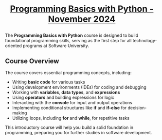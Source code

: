 # <p align="center"><a href="https://softuni.bg/trainings/4757/programming-basics-with-python-november-2024">Programming Basics with Python - November 2024</a><p/>

The **Programming Basics with Python** course is designed to build foundational programming skills, serving as the first step for all technology-oriented programs at Software University.

## Course Overview

The course covers essential programming concepts, including:

- Writing **basic code** for various tasks
- Using development environments (IDEs) for coding and debugging
- Working with **variables**, **data types**, and **expressions**
- Using **operators** and building expressions for logic
- Interacting with the **console** for input and output operations
- Implementing conditional structures like **if** and **if-else** for decision-making
- Utilizing loops, including **for** and **while**, for repetitive tasks

This introductory course will help you build a solid foundation in programming, preparing you for further studies in software development.

